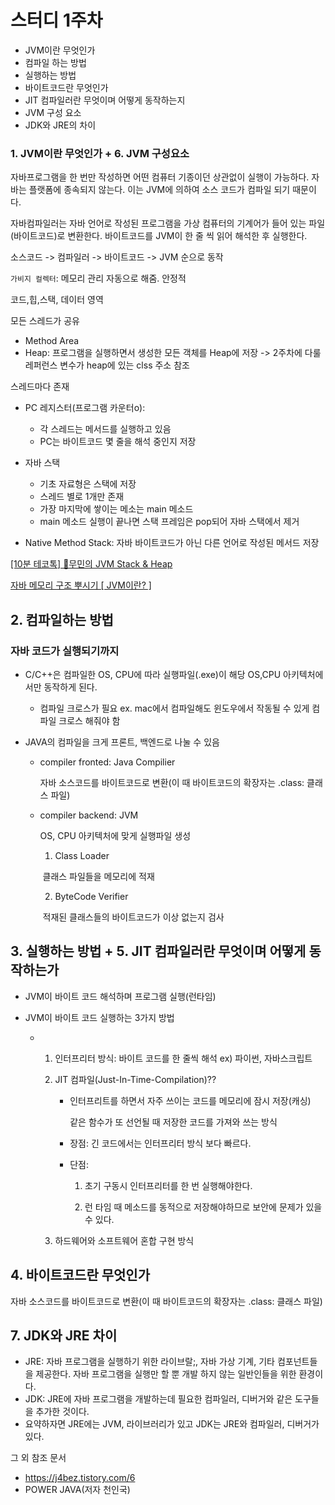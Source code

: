 # 스터디 1주차

- JVM이란 무엇인가
- 컴파일 하는 방법
- 실행하는 방법
- 바이트코드란 무엇인가
- JIT 컴파일러란 무엇이며 어떻게 동작하는지
- JVM 구성 요소
- JDK와 JRE의 차이

### 1. JVM이란 무엇인가 + 6. JVM 구성요소

자바프로그램을 한 번만 작성하면 어떤 컴퓨터 기종이던 상관없이 실행이 가능하다. 자바는 플랫폼에 종속되지 않는다. 이는 JVM에 의하여 소스 코드가 컴파일 되기 때문이다.

자바컴파일러는 자바 언어로 작성된 프로그램을 가상 컴퓨터의 기계어가 들어 있는 파일(바이트코드)로 변환한다. 바이트코드를 JVM이 한 줄 씩 읽어 해석한 후 실행한다.

소스코드 -> 컴파일러 -> 바이트코드 -> JVM 순으로 동작

`가비지 컬렉터`: 메모리 관리 자동으로 해줌. 안정적

코드,힙,스택, 데이터 영역

모든 스레드가 공유

- Method Area
- Heap: 프로그램을 실행하면서 생성한 모든 객체를 Heap에 저장 -> 2주차에 다룰 레퍼런스 변수가 heap에 있는 clss 주소 참조

스레드마다 존재

- PC 레지스터(프로그램 카운터o):
  - 각 스레드는 메서드를 실행하고 있음
  - PC는 바이트코드 몇 줄을 해석 중인지 저장
- 자바 스택

  - 기초 자료형은 스택에 저장
  - 스레드 별로 1개만 존재
  - 가장 마지막에 쌓이는 메소는 main 메소드
  - main 메소드 실행이 끝나면 스택 프레임은 pop되어 자바 스택에서 제거

- Native Method Stack: 자바 바이트코드가 아닌 다른 언어로 작성된 메서드 저장

[[10분 테코톡] 🎅무민의 JVM Stack & Heap](https://www.youtube.com/watch?v=UzaGOXKVhwU)

[자바 메모리 구조 뿌시기 [ JVM이란? ]](https://www.youtube.com/watch?v=AWXPnMDZ9I0)

## 2. 컴파일하는 방법

### 자바 코드가 실행되기까지

- C/C++은 컴파일한 OS, CPU에 따라 실행파일(.exe)이 해당 OS,CPU 아키텍처에서만 동작하게 된다.

  - 컴파일 크로스가 필요 ex. mac에서 컴파일해도 윈도우에서 작동될 수 있게 컴파일 크로스 해줘야 함

- JAVA의 컴파일을 크게 프론트, 백엔드로 나눌 수 있음

  - compiler fronted: Java Compilier

    자바 소스코드를 바이트코드로 변환(이 때 바이트코드의 확장자는 .class: 클래스 파일)

  - compiler backend: JVM

    OS, CPU 아키텍처에 맞게 실행파일 생성

    1. Class Loader

    ​ 클래스 파일들을 메모리에 적재

    2. ByteCode Verifier

    ​ 적재된 클래스들의 바이트코드가 이상 없는지 검사

## 3. 실행하는 방법 + 5. JIT 컴파일러란 무엇이며 어떻게 동작하는가

- JVM이 바이트 코드 해석하며 프로그램 실행(런타임)

- JVM이 바이트 코드 실행하는 3가지 방법

  - 1. 인터프리터 방식: 바이트 코드를 한 줄씩 해석 ex) 파이썬, 자바스크립트

    2. JIT 컴파일(Just-In-Time-Compilation)??

       - 인터프리트를 하면서 자주 쓰이는 코드를 메모리에 잠시 저장(캐싱)

         같은 함수가 또 선언될 때 저장한 코드를 가져와 쓰는 방식

       - 장점: 긴 코드에서는 인터프리터 방식 보다 빠르다.

       - 단점:

         1. 초기 구동시 인터프리터를 한 번 실행해야한다.

         2. 런 타임 때 메소드를 동적으로 저장해야하므로 보안에 문제가 있을 수 있다.

    3. 하드웨어와 소프트웨어 혼합 구현 방식

## 4. 바이트코드란 무엇인가

자바 소스코드를 바이트코드로 변환(이 때 바이트코드의 확장자는 .class: 클래스 파일)

## 7. JDK와 JRE 차이

- JRE: 자바 프로그램을 실행하기 위한 라이브랄;, 자바 가상 기계, 기타 컴포넌트들을 제공한다. 자바 프로그램을 실행만 할 뿐 개발 하지 않는 일반인들을 위한 환경이다.
- JDK: JRE에 자바 프로그램을 개발하는데 필요한 컴파일러, 디버거와 같은 도구들을 추가한 것이다.
- 요약하자면 JRE에는 JVM, 라이브러리가 있고 JDK는 JRE와 컴파일러, 디버거가 있다.

그 외 참조 문서

- https://j4bez.tistory.com/6
- POWER JAVA(저자 천인국)
